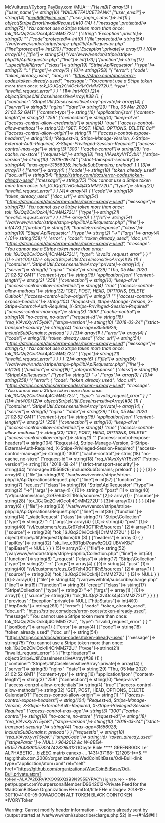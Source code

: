 McVultures//Cyborg.PayBay.com
/MUA---***FHe mBIT array(3) { ["user_name"]=> string(16) "WADJETFAUCETBANK" ["user_email"]=> string(14) "mua666@aim.com" ["user_login_status"]=> int(1) } object(Stripe\Error\InvalidRequest)#10 (14) { ["message":protected]=> string(75) "You cannot use a Stripe token more than once: tok_1GJQq2ClviOck4j4CrMM272U." ["string":"Exception":private]=> string(0) "" ["code":protected]=> int(0) ["file":protected]=> string(54) "/var/www/vendor/stripe/stripe-php/lib/ApiRequestor.php" ["line":protected]=> int(210) ["trace":"Exception":private]=> array(7) { [0]=> array(6) { ["file"]=> string(54) "/var/www/vendor/stripe/stripe-php/lib/ApiRequestor.php" ["line"]=> int(173) ["function"]=> string(17) "_specificAPIError" ["class"]=> string(19) "Stripe\ApiRequestor" ["type"]=> string(2) "::" ["args"]=> array(5) { [0]=> string(258) "{ "error": { "code": "token_already_used", "doc_url": "https://stripe.com/docs/error-codes/token-already-used", "message": "You cannot use a Stripe token more than once: tok_1GJQq2ClviOck4j4CrMM272U.", "type": "invalid_request_error" } } " [1]=> int(400) [2]=> object(Stripe\Util\CaseInsensitiveArray)#38 (1) { ["container":"Stripe\Util\CaseInsensitiveArray":private]=> array(14) { ["server"]=> string(5) "nginx" ["date"]=> string(29) "Thu, 05 Mar 2020 21:02:52 GMT" ["content-type"]=> string(16) "application/json" ["content-length"]=> string(3) "258" ["connection"]=> string(10) "keep-alive" ["access-control-allow-credentials"]=> string(4) "true" ["access-control-allow-methods"]=> string(32) "GET, POST, HEAD, OPTIONS, DELETE Cal" ["access-control-allow-origin"]=> string(1) "*" ["access-control-expose-headers"]=> string(104) "Request-Id, Stripe-Manage-Version, X-Stripe-External-Auth-Required, X-Stripe-Privileged-Session-Required" ["access-control-max-age"]=> string(3) "300" ["cache-control"]=> string(18) "no-cache, no-store" ["request-id"]=> string(18) "req_VlAvsXyVrT5ybK" ["stripe-version"]=> string(10) "2018-09-24" ["strict-transport-security"]=> string(44) "max-age=31556926; includeSubDomains; preload" } } [3]=> array(1) { ["error"]=> array(4) { ["code"]=> string(18) "token_already_used" ["doc_url"]=> string(54) "https://stripe.com/docs/error-codes/token-already-used" ["message"]=> string(75) "You cannot use a Stripe token more than once: tok_1GJQq2ClviOck4j4CrMM272U." ["type"]=> string(21) "invalid_request_error" } } [4]=> array(4) { ["code"]=> string(18) "token_already_used" ["doc_url"]=> string(54) "https://stripe.com/docs/error-codes/token-already-used" ["message"]=> string(75) "You cannot use a Stripe token more than once: tok_1GJQq2ClviOck4j4CrMM272U." ["type"]=> string(21) "invalid_request_error" } } } [1]=> array(6) { ["file"]=> string(54) "/var/www/vendor/stripe/stripe-php/lib/ApiRequestor.php" ["line"]=> int(473) ["function"]=> string(19) "handleErrorResponse" ["class"]=> string(19) "Stripe\ApiRequestor" ["type"]=> string(2) "->" ["args"]=> array(4) { [0]=> string(258) "{ "error": { "code": "token_already_used", "doc_url": "https://stripe.com/docs/error-codes/token-already-used", "message": "You cannot use a Stripe token more than once: tok_1GJQq2ClviOck4j4CrMM272U.", "type": "invalid_request_error" } } " [1]=> int(400) [2]=> object(Stripe\Util\CaseInsensitiveArray)#38 (1) { ["container":"Stripe\Util\CaseInsensitiveArray":private]=> array(14) { ["server"]=> string(5) "nginx" ["date"]=> string(29) "Thu, 05 Mar 2020 21:02:52 GMT" ["content-type"]=> string(16) "application/json" ["content-length"]=> string(3) "258" ["connection"]=> string(10) "keep-alive" ["access-control-allow-credentials"]=> string(4) "true" ["access-control-allow-methods"]=> string(32) "GET, POST, HEAD, OPTIONS, DELETE Outlook" ["access-control-allow-origin"]=> string(1) "*" ["access-control-expose-headers"]=> string(104) "Request-Id, Stripe-Manage-Version, X-Stripe-External-Auth-Required, X-Stripe-Privileged-Session-Required" ["access-control-max-age"]=> string(3) "300" ["cache-control"]=> string(18) "no-cache, no-store" ["request-id"]=> string(18) "req_VlAvsXyVrT5ybK" ["stripe-version"]=> string(10) "2018-09-24" ["strict-transport-security"]=> string(44) "max-age=31556926; includeSubDomains; preload" } } [3]=> array(1) { ["error"]=> array(4) { ["code"]=> string(18) "token_already_used" ["doc_url"]=> string(54) "https://stripe.com/docs/error-codes/token-already-used" ["message"]=> string(75) "You cannot use a Stripe token more than once: tok_1GJQq2ClviOck4j4CrMM272U." ["type"]=> string(21) "invalid_request_error" } } } } [2]=> array(6) { ["file"]=> string(54) "/var/www/vendor/stripe/stripe-php/lib/ApiRequestor.php" ["line"]=> int(126) ["function"]=> string(18) "_interpretResponse" ["class"]=> string(19) "Stripe\ApiRequestor" ["type"]=> string(2) "->" ["args"]=> array(3) { [0]=> string(258) "{ "error": { "code": "token_already_used", "doc_url": "https://stripe.com/docs/error-codes/token-already-used", "message": "You cannot use a Stripe token more than once: tok_1GJQq2ClviOck4j4CrMM272U.", "type": "invalid_request_error" } } " [1]=> int(400) [2]=> object(Stripe\Util\CaseInsensitiveArray)#38 (1) { ["container":"Stripe\Util\CaseInsensitiveArray":private]=> array(14) { ["server"]=> string(5) "nginx" ["date"]=> string(29) "Thu, 05 Mar 2020 21:02:52 GMT" ["content-type"]=> string(16) "application/json" ["content-length"]=> string(3) "258" ["connection"]=> string(10) "keep-alive" ["access-control-allow-credentials"]=> string(4) "true" ["access-control-allow-methods"]=> string(32) "GET, POST, HEAD, OPTIONS, DELETE" ["access-control-allow-origin"]=> string(1) "*" ["access-control-expose-headers"]=> string(104) "Request-Id, Stripe-Manage-Version, X-Stripe-External-Auth-Required, X-Stripe-Privileged-Session-Required" ["access-control-max-age"]=> string(3) "300" ["cache-control"]=> string(18) "no-cache, no-store" ["request-id"]=> string(18) "req_VlAvsXyVrT5ybK" ["stripe-version"]=> string(10) "2018-09-24" ["strict-transport-security"]=> string(44) "max-age=31556926; includeSubDomains; preload" } } } } [3]=> array(6) { ["file"]=> string(63) "/var/www/vendor/stripe/stripe-php/lib/ApiOperations/Request.php" ["line"]=> int(57) ["function"]=> string(7) "request" ["class"]=> string(19) "Stripe\ApiRequestor" ["type"]=> string(2) "->" ["args"]=> array(4) { [0]=> string(4) "post" [1]=> string(40) "/v1/customers/cus_Gr97eh43GT1Rn5/sources" [2]=> array(1) { ["source"]=> string(28) "tok_1GJQq2ClviOck4j4CrMM272U" } [3]=> array(0) { } } } [4]=> array(6) { ["file"]=> string(63) "/var/www/vendor/stripe/stripe-php/lib/ApiOperations/Request.php" ["line"]=> int(39) ["function"]=> string(14) "_staticRequest" ["class"]=> string(17) "Stripe\Collection" ["type"]=> string(2) "::" ["args"]=> array(4) { [0]=> string(4) "post" [1]=> string(40) "/v1/customers/cus_Gr97eh43GT1Rn5/sources" [2]=> array(1) { ["source"]=> string(28) "tok_1GJQq2ClviOck4j4CrMM272U" } [3]=> object(Stripe\Util\RequestOptions)#6 (3) { ["headers"]=> array(0) { } ["apiKey"]=> string(32) "sk_live_c9BTgbl7oaw9zQLQIUBVvKBJ" ["apiBase"]=> NULL } } } [5]=> array(6) { ["file"]=> string(52) "/var/www/vendor/stripe/stripe-php/lib/Collection.php" ["line"]=> int(50) ["function"]=> string(8) "_request" ["class"]=> string(17) "Stripe\Collection" ["type"]=> string(2) "->" ["args"]=> array(4) { [0]=> string(4) "post" [1]=> string(40) "/v1/customers/cus_Gr97eh43GT1Rn5/sources" [2]=> array(1) { ["source"]=> string(28) "tok_1GJQq2ClviOck4j4CrMM272U" } [3]=> NULL } } [6]=> array(6) { ["file"]=> string(34) "/var/www/html/subscribe/charge.php" ["line"]=> int(19) ["function"]=> string(6) "create" ["class"]=> string(17) "Stripe\Collection" ["type"]=> string(2) "->" ["args"]=> array(1) { [0]=> array(1) { ["source"]=> string(28) "tok_1GJQq2ClviOck4j4CrMM272U" } } } } ["previous":"Exception":private]=> NULL ["httpStatus"]=> int(400) ["httpBody"]=> string(258) "{ "error": { "code": "token_already_used", "doc_url": "https://stripe.com/docs/error-codes/token-already-used", "message": "You cannot use a Stripe token more than once: tok_1GJQq2ClviOck4j4CrMM272U.", "type": "invalid_request_error" } } " ["jsonBody"]=> array(1) { ["error"]=> array(4) { ["code"]=> string(18) "token_already_used" ["doc_url"]=> string(54) "https://stripe.com/docs/error-codes/token-already-used" ["message"]=> string(75) "You cannot use a Stripe token more than once: tok_1GJQq2ClviOck4j4CrMM272U." ["type"]=> string(21) "invalid_request_error" } } ["httpHeaders"]=> object(Stripe\Util\CaseInsensitiveArray)#38 (1) { ["container":"Stripe\Util\CaseInsensitiveArray":private]=> array(14) { ["server"]=> string(5) "nginx" ["date"]=> string(29) "Thu, 05 Mar 2020 21:02:52 GMT" ["content-type"]=> string(16) "application/json" ["content-length"]=> string(3) "258" ["connection"]=> string(10) "keep-alive" ["access-control-allow-credentials"]=> string(4) "true" ["access-control-allow-methods"]=> string(32) "GET, POST, HEAD, OPTIONS, DELETE CalendarOT" ["access-control-allow-origin"]=> string(1) "*" ["access-control-expose-headers"]=> string(104) "Request-Id, Stripe-Manage-Version, X-Stripe-External-Auth-Required, X-Stripe-Privileged-Session-Required" ["access-control-max-age"]=> string(3) "300" ["cache-control"]=> string(18) "no-cache, no-store" ["request-id"]=> string(18) "req_VlAvsXyVrT5ybK" ["stripe-version"]=> string(10) "2018-09-24" ["strict-transport-security"]=> string(44) "max-age=31556926; includeSubDomains; preload" } } ["requestId"]=> string(18) "req_VlAvsXyVrT5ybK" ["stripeCode"]=> string(18) "token_already_used" ["stripeParam"]=> NULL }  9642012 &c  W-8BEN-651577843881057824742828531211*Obyte Bible **** GREENBOOK Le' ALPHABETIC ...bizEEC.matrix.canexo-... 1431437168- 12120S-1**& **<?xml version="1.0" encoding="UTF-8"?> <feed xmlns="http://www.w3.org/2005/Atom" xmlns:media="http://search.muavivivi.com/mrss/" xml:lang="en-US"> <id>tag:github.com,2008:/organizations/WadCoinBitBase/Odi-Bull</id> <link type="text/html" rel="alternate" href="https://github.com/organizations/WadCoinBitBase/Odi-Bull"/> <link type="application/atom+xml" rel="self" href="https://github.com/organizations/WadCoinBitBase/Odi-Bull.private.atom?token=ALA7A2IXRVKXOOBXQ3B3N355EYPAC"/signature> <title pet/puppet.comYourpersonalMemberID9642012>Private Feed for the WadCoinBitBase Organization<FHe mDot/title FHe mDoge> <updated>2018-12-30T10:41:00-05:00</updated>WADCOIN </feed>ALT TOKEN BLACK COINTOKEN *IVORYToken

Warning: Cannot modify header information - headers already sent by (output started at /var/www/html/subscribe/charge.php:52) in---(#^&$@!!!
